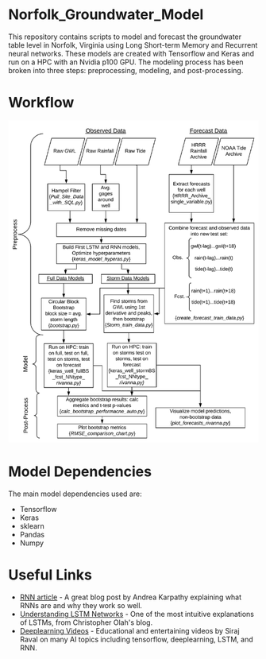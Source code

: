 # Norfolk_Groundwater_Model
This repository contains scripts to model and forecast the groundwater table level in Norfolk, Virginia using Long Short-term Memory and Recurrent neural networks. These models are created with Tensorflow and Keras and run on a HPC with an Nvidia p100 GPU. The modeling process has been broken into three steps: preprocessing, modeling, and post-processing.

# Workflow
![alt-tag](https://github.com/UVAdMIST/Norfolk_Groundwater_Model/blob/master/Norfolk_GWL_Workflow.png)

# Model Dependencies
The main model dependencies used are:
- Tensorflow
- Keras
- sklearn
- Pandas
- Numpy

# Useful Links
- [RNN article](http://karpathy.github.io/2015/05/21/rnn-effectiveness/) - A great blog post by Andrea Karpathy explaining what RNNs are and why they work so well.
- [Understanding LSTM Networks](http://colah.github.io/posts/2015-08-Understanding-LSTMs/) - One of the most intuitive explanations of LSTMs, from Christopher Olah's blog.
- [Deeplearning Videos](https://www.youtube.com/channel/UCWN3xxRkmTPmbKwht9FuE5A/playlists) - Educational and entertaining videos by Siraj Raval on many AI topics including tensorflow, deeplearning, LSTM, and RNN.
